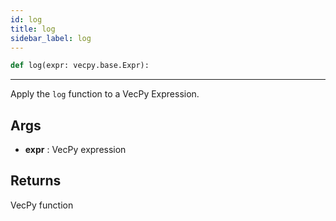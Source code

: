 ```yaml
---
id: log
title: log
sidebar_label: log  
---
```


```python
def log(expr: vecpy.base.Expr):
```

---


Apply the `log` function to a VecPy Expression.

## Args
* **expr**  : VecPy expression

## Returns
VecPy function



